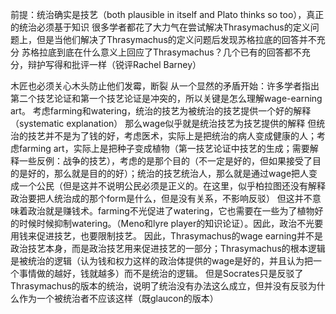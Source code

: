 前提：统治确实是技艺（both plausible in itself and Plato thinks so too），真正的统治必须基于知识
很多学者都花了大力气在尝试解决Thrasymachus的定义问题上，但是当他们解决了Thrasymachus的定义问题后发现苏格拉底的回答并不充分
苏格拉底到底在什么意义上回应了Thrasymachus？几个已有的回答都不充分，辩护写得和批评一样（锐评Rachel Barney）

木匠也必须关心木头防止他们发霉，断裂
从一个显然的矛盾开始：许多学者指出第二个技艺论证和第一个技艺论证是冲突的，所以关键是怎么理解wage-earning art。
考虑farming和watering，统治的技艺为被统治的技艺提供一个好的解释（systematic explanation）
那么wage似乎就是统治技艺为技艺提供的解释
但统治的技艺并不是为了钱的好，考虑医术，实际上是把统治的病人变成健康的人；考虑farming art，实际上是把种子变成植物（第一技艺论证中技艺的生成；需要解释一些反例：战争的技艺），考虑的是那个目的（不一定是好的，但如果接受了目的是好的，那么就是目的的好）；统治的技艺统治人，那么就是通过wage把人变成一个公民（但是这并不说明公民必须是正义的。在这里，似乎柏拉图还没有解释政治要把人统治成的那个form是什么，但是没有关系，不影响反驳）
但这并不意味着政治就是赚钱术。farming不光促进了watering，它也需要在一些为了植物好的时候时候抑制watering。（Meno和lyre player的知识论证）。因此，政治不光要用钱来促进技艺，也要限制技艺。
因此，Thrasymachus的wage earning并不是政治技艺本身，而是政治技艺用来促进技艺的一部分；Thrasymachus的根本逻辑是被统治的逻辑（认为钱和权力这样的政治体提供的wage是好的，并且认为把一个事情做的越好，钱就越多）而不是统治的逻辑。
但是Socrates只是反驳了Thrasymachus的版本的统治，说明了统治没有办法这么成立，但并没有反驳为什么作为一个被统治者不应该这样（既glaucon的版本）